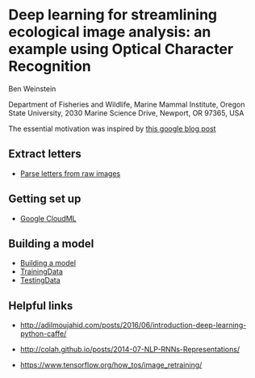 # Deep learning for streamlining ecological image analysis: an example using Optical Character Recognition
Ben Weinstein

Department of Fisheries and Wildlife, Marine Mammal Institute, Oregon State University, 2030 Marine Science Drive, Newport, OR 97365, USA

The essential motivation was inspired by [this google blog post](https://cloud.google.com/blog/big-data/2016/12/how-to-train-and-classify-images-using-google-cloud-machine-learning-and-cloud-dataflow)

## Extract letters
* [Parse letters from raw images](BuildModel/main.py)

## Getting set up
* [Google CloudML](https://cloud.google.com/ml/docs/)

## Building a model
* [Building a model](BuildModel/cloudML/MeerkatReader.sh)
* [TrainingData](BuildModel/cloudML/training_data.csv)
* [TestingData](BuildModel/cloudML/testing_data.csv)

## Helpful links
* http://adilmoujahid.com/posts/2016/06/introduction-deep-learning-python-caffe/

* http://colah.github.io/posts/2014-07-NLP-RNNs-Representations/

* https://www.tensorflow.org/how_tos/image_retraining/
